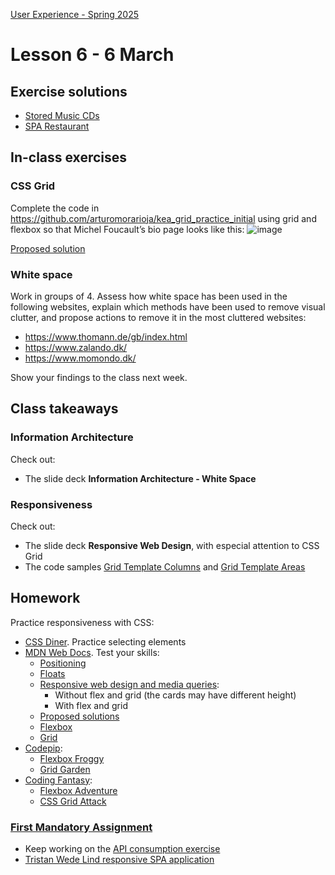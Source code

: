 [User Experience - Spring 2025](https://github.com/arturomorarioja-kea/WD_UX_F25/blob/main/README.md)

# Lesson 6 - 6 March

## Exercise solutions
- [Stored Music CDs](https://github.com/arturomorarioja/kea_js_stored_music_cds_solution)
- [SPA Restaurant](https://github.com/arturomorarioja/kea_css_restaurant_spa)

## In-class exercises

### CSS Grid

Complete the code in https://github.com/arturomorarioja/kea_grid_practice_initial using grid and flexbox so that Michel Foucault’s bio page looks like this:
![image](https://github.com/user-attachments/assets/51cdb608-4ea0-4b35-8450-05fe9e2288d7)

[Proposed solution](https://github.com/arturomorarioja/kea_grid_practice)

### White space
Work in groups of 4. Assess how white space has been used in the following websites, explain which methods have been used to remove visual clutter, and propose actions to remove it in the most cluttered websites:
- https://www.thomann.de/gb/index.html
- https://www.zalando.dk/
- https://www.momondo.dk/

Show your findings to the class next week.

## Class takeaways

### Information Architecture
Check out:
- The slide deck **Information Architecture - White Space**

### Responsiveness
Check out:
- The slide deck **Responsive Web Design**, with especial attention to CSS Grid
- The code samples [Grid Template Columns](https://codepen.io/arturomorarioja/pen/wvRmrjj) and [Grid Template Areas](https://codepen.io/arturomorarioja/pen/LYXyVXJ)

## Homework

Practice responsiveness with CSS:
- [CSS Diner](https://flukeout.github.io/). Practice selecting elements
- [MDN Web Docs](https://developer.mozilla.org/en-US/). Test your skills:
  - [Positioning](https://developer.mozilla.org/en-US/docs/Learn/CSS/CSS_layout/Position_skills)
  - [Floats](https://developer.mozilla.org/en-US/docs/Learn/CSS/CSS_layout/Floats_skills)
  - [Responsive web design and media queries](https://developer.mozilla.org/en-US/docs/Learn/CSS/CSS_layout/rwd_skills):
    - Without flex and grid (the cards may have different height)
    - With flex and grid
  - [Proposed solutions](https://codepen.io/collection/NqBvMy)
  - [Flexbox](https://developer.mozilla.org/en-US/docs/Learn/CSS/CSS_layout/Flexbox_skills)
  - [Grid](https://developer.mozilla.org/en-US/docs/Learn/CSS/CSS_layout/Grid_skills)
- [Codepip](https://codepip.com/):
  - [Flexbox Froggy](https://flexboxfroggy.com/)
  - [Grid Garden](https://cssgridgarden.com/)
- [Coding Fantasy](https://codingfantasy.com/):
  - [Flexbox Adventure](https://codingfantasy.com/games/flexboxadventure)
  - [CSS Grid Attack](https://codingfantasy.com/games/css-grid-attack)

### [First Mandatory Assignment](https://kea-fronter.itslearning.com/LearningToolElement/ViewLearningToolElement.aspx?LearningToolElementId=1344451)
- Keep working on the [API consumption exercise](https://kea-fronter.itslearning.com/ContentArea/ContentArea.aspx?LocationID=7023&LocationType=1)
- [Tristan Wede Lind responsive SPA application](https://kea-fronter.itslearning.com/ContentArea/ContentArea.aspx?LocationID=7023&LocationType=1)
